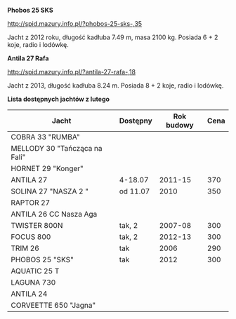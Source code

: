 **Phobos 25 SKS**

http://spid.mazury.info.pl/?phobos-25-sks-,35

Jacht z 2012 roku, długość kadłuba 7.49 m, masa 2100 kg.
Posiada 6 + 2 koje, radio i lodówkę.


**Antila 27 Rafa**

http://spid.mazury.info.pl/?antila-27-rafa-,18

Jacht z 2013, długość kadłuba 8.24 m.
Posiada 8 + 2 koje, radio i lodówkę.

**Lista dostępnych jachtów z lutego**

| Jacht                          |Dostępny|Rok budowy|Cena|
|--------------------------------|--------|----------|----|
| COBRA 33 "RUMBA"               |        |          |    |
| MELLODY 30 "Tańcząca na Fali"  |        |          |    |
| HORNET 29 "Konger"             |        |          |    |
| ANTILA 27                      |4-18.07 |2011-15   | 370|
| SOLINA 27 "NASZA 2 "           |od 11.07|2010      | 350|
| RAPTOR 27                      |        |          |    |
| ANTILA 26 CC Nasza Aga         |        |          |    |
| TWISTER 800N                   |tak, 2  |2007-08   | 300|
| FOCUS 800                      |tak, 2  |2012-13   | 300|
| TRIM 26                        |tak     |2006      | 290|
| PHOBOS 25 "SKS"                |tak     |2012      | 300|
| AQUATIC 25 T                   |        |          |    |
| LAGUNA 730                     |        |          |    |
| ANTILA 24                      |        |          |    |
| CORVEETTE 650 "Jagna"          |        |          |    |
